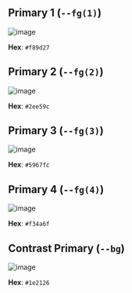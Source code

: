 ## Primary 1  (`--fg(1)`)
![image](https://github.com/exoad/Design/assets/45053009/406689d2-ffce-4e80-9759-75d1e0f4cb7f)

**Hex**: `#f89d27`

## Primary 2  (`--fg(2)`)
![image](https://github.com/exoad/Design/assets/45053009/3e881915-c146-4bf5-9d47-682335f1b5a4)

**Hex**: `#2ee59c`

## Primary 3 (`--fg(3)`)
![image](https://github.com/exoad/Design/assets/45053009/2b1f603d-9976-45ec-bd34-ff832b438f1c)

**Hex**: `#5967fc`

## Primary 4 (`--fg(4)`)
![image](https://github.com/exoad/Design/assets/45053009/58e593ce-0a59-4158-b74e-ee6eb0ad9cfc)

**Hex**: `#f34a6f`

## Contrast Primary  (`--bg`)
![image](https://github.com/exoad/Design/assets/45053009/36925685-6b11-400b-a88a-fa2b4d31761c)

**Hex**: `#1e2126`

